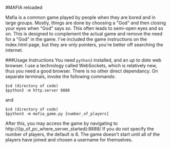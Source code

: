 #MAFIA reloaded

Mafia is a common game played by people when they are bored and in large groups. Mostly, things are done by choosing a "God" and then closing your eyes when "God" says so. This often leads to semi-open eyes and so on. This is designed to complement the actual game and remove the need for a "God" in the game.
I've included the game instructions on the index.html page, but they are only pointers, you're better off searching the internet.

###Usage Instructions
You need `python3` installed, and an _up to date_ web browser.
I use a technology called WebSockets, which is relatively new, thus you need a good browser.
There is no other direct dependancy.
On separate terminals, invoke the following commands:

```shell
$cd (directory of code)
$python3 -m http.server 8888
```

and

```shell
$cd (directory of code)
$python3 -m mafia_game.py [number_of_players]
```
After this, you may access the game by navigating to http://(ip_of_pc_where_server_started):8888/
If you do not specify the number of players, the default is 6.
The game doesn't start until all of the players have joined and chosen a username for themselves.
